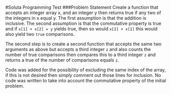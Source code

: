 #Soluta Programming Test
###Problem Statement
Create a function that accepts an integer array x, and an integer y then returns true if any two of the integers in x equal y. The first assumption is that the addition is inclusive. The second assumption is that the commutative property is true and if ```x[1] + x[2] = y```
 yields true, then so would ```x[2] + x[1]``` this would also yield two ```true``` comparisons. 

The second step is to create a second function that accepts the same two arguments as above but accepts a third integer ```z``` and also counts the number of true comparisons then compares this to a third integer ```z``` and returns a true of the number of comparisons equals ```z```. 

Code was added for the possibility of excluding the same index of the array, if this is not desired then simply comment out those lines for inclusion. No code was written to take into account the commutative property of the initial problem.  